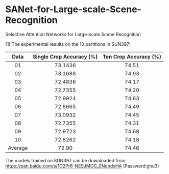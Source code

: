 # SANet-for-Large-scale-Scene-Recognition
 Selective Attention Networks for Large-scale Scene Recognition
 
(1) The experimental results on the 10 partitions in SUN397: 
 
| Data | Single Crop Accuracy (%) | Ten Crop Accuracy (%) |
| :------: | :------: | :------: |
| 01 | 73.1436 | 74.51 |
| 02 | 73.1688 | 74.93 |
| 03 | 72.4836 | 74.17 |
| 04 | 72.7355 | 74.20 |
| 05 | 72.9924 | 74.63 |
| 06 | 72.8665 | 74.49 |
| 07 | 73.0932 | 74.45 |
| 08 | 72.7355 | 74.31 |
| 09 | 72.9723 | 74.68 |
| 10 | 72.8262 | 74.18 |
| Average | 72.90 | 74.46 |

The models trained on SUN397 can be downloaded from https://pan.baidu.com/s/1O2Pr6-NESJMOC_0NebdxHA (Password:ghu3)
